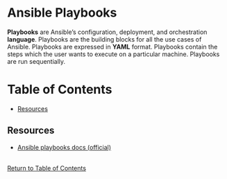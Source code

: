 # Ansible Playbooks
**Playbooks** are Ansible’s configuration, deployment, and orchestration **language**. Playbooks are the building blocks for all the use cases of Ansible. Playbooks are expressed in **YAML** format. Playbooks contain the steps which the user wants to execute on a particular machine. Playbooks are run sequentially.



# Table of Contents
- [Resources](#resources)



## Resources
- [Ansible playbooks docs (official)](https://docs.ansible.com/ansible/latest/user_guide/playbooks.html)

<br> [Return to Table of Contents](#table-of-contents)


